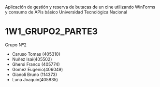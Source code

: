 Aplicación de gestión y reserva de butacas de un cine utilizando WinForms y consumo de APIs básico
Universidad Tecnológica Nacional
# 1W1_GRUPO2_PARTE3
Grupo Nº2
- Caruso Tomas (405310)
- Nuñez Isaí(405502)
- Ghersi Franco (405774)
- Gomez Eugenio(406049)
- Gianoli Bruno (114373)
- Luna Joaquin(405835)
